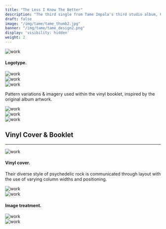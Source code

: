 ```yaml
---
title: "The Less I Know The Better"
description: "The third single from Tame Impala's third studio album, Currents."
draft: false
image: "/img/tame/tame_thumb2.jpg"
banner: "/img/tame/tame_design2.png"
display: 'visibility: hidden'
weight: 2
---
```


<div class="row">
    <div class="col-sm-12">
        <img src="/img/tame/tame_logotype.jpg" alt="work" class="media-img project-img">
    </div>
</div>

<h4>Logotype.</h4>

<div class="row">
    <div class="col-sm-12">
        <img src="/img/tame/tame_pattern.gif" alt="work" class="media-img project-img">
    </div>
</div>

<div class="row">
    <div class="col-sm-6">
        <img src="/img/tame/tame_pattern3.jpg" alt="work" class="media-img project-img">
    </div>
    <div class="col-sm-6">
        <img src="/img/tame/tame_pattern4.jpg" alt="work" class="media-img project-img">
    </div>
</div>

<p>Pattern variations & imagery used within the vinyl booklet, inspired by the original album artwork.</p>

<div class="row">
    <div class="col-sm-6">
        <img src="/img/tame/tame_design1.png" alt="work" class="media-img project-img">
    </div>
    <div class="col-sm-6">
        <img src="/img/tame/tame_design2.png" alt="work" class="media-img project-img">
    </div>
</div>

<div class="row">
    <div class="col-sm-12">
        <img src="/img/tame/tame_imagery2.jpg" alt="work" class="media-img project-img">
    </div>
</div>

<h2>Vinyl Cover & Booklet</h2>
<hr class="line-no-pad">
<div class="row">
    <div class="col-sm-12">
        <img src="/img/tame/tame_vinyl.jpg" alt="work" class="media-img project-img">
    </div>
</div>
<h4>Vinyl cover.</h4>
<p>Their diverse style of psychedelic rock is communicated through layout with the use of varying column widths and positioning.</p>

<div class="row">
    <div class="col-sm-12">
        <img src="/img/tame/tame_spread1.jpg" alt="work" class="media-img project-img">
    </div>
</div>

<div class="row">
    <div class="col-sm-12">
        <img src="/img/tame/tame_imagery.jpg" alt="work" class="media-img project-img">
    </div>
</div>

<h4>Image treatment.</h4>

<div class="row">
    <div class="col-sm-12">
        <img src="/img/tame/tame_spread3.jpg" alt="work" class="media-img project-img">
    </div>
</div>

<div class="row">
    <div class="col-sm-12">
        <img src="/img/tame/tame_spread2.jpg" alt="work" class="media-img project-img">
    </div>
</div>
